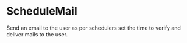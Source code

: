 # ScheduleMail
Send an email to the user as per schedulers set the time to verify and deliver mails to the user. 
